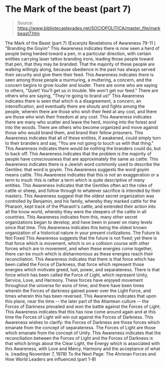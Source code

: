 # The Mark of the beast (part 7)

> Source: https://www.bibliotecapleyades.net/SOCIOPOLITICA/master_file/markbeast7.htm

The
Mark of the Beast (part 7)
(Excerpts Revelations of Awareness 79-11 )
"Branding the Goyim"
This Awareness indicates there is now seen a herd of people being herded toward a pen, in a particular direction, with certain entities carrying laser tattoo branding irons, leading those people toward that pen, that they may be branded. That the majority of these people are walking willingly along, because obedience in the past has always served their security and give them their feed.
This Awareness indicates
there is seen among those people a murmuring, a muttering, a concern, and
the concern begins to grow louder and louder. There are some who are saying
to others, "Quiet! You'll get us in trouble. We won't get our feed."
There are others who are saying, "They're going to brand us!" This Awareness indicates there is seen that which
is a disagreement, a concern, an intensification, and eventually there are
shouts and fights among the people, wherein there are those who wish their
feed at any cost, and there are those who wish their freedom at any cost.
This Awareness indicates there are
many who scatter and leave the herd, moving into the forest and into the woods.
There are others who become organized and move against those who would brand
them, and brand their fellow prisoners. This Awareness indicates that all
of these entities, if awakened, could simply turn to their branders and say,
"You are not going to touch us with that thing." This Awareness
indicates there would be nothing the branders could do, but to back off.
This Awareness indicates that the
problem is the majority of people have consciousness that are approximately
the same as cattle. This Awareness indicates there is a Jewish word commonly
used to describe the Gentiles: that word is goyim. This Awareness suggests
the word goyim means cattle. This Awareness indicates that this is not an
exaggeration or a term to insult: this is rather a term which is quite descriptive
of many entities. This Awareness indicates that the Gentiles often act the
roles of cattle or sheep, and follow through to whatever sacrifice is intended
by their masters.
This Awareness suggest that the oldest
secret organization was controlled by Benjamin, and his family, whereby they
marked cattle for the Pharaoh, kept track of the Pharaoh's cattle, and extended
their action into all the know world, whereby they were the sleepers of the
cattle in all countries.
This Awareness indicates from this,
many other secret organizations began to develop, and have been in power on
many levels since that time. This Awareness indicates this being the oldest
known organization of a historical nature in your present civilizations.
The Future Is
Not Fixed
This Awareness suggests that the
future is not fixed; yet there is that force which is movement, which is on
a collision course with other forces which are in movement, and when these
energies come together, there can be much which is disharmonious as these
energies reach their reconciliation.
This Awareness indicates that there
is that force which has been called the Force of Darkness, that force which
represent those energies which motivate greed, lust, power, and separateness.
There is that force which has been
called the Force of Light, which represent Unity, Service, Love, and Harmony.
These forces have enjoyed movement throughout the universe for eons of time;
and there have been times wherein the Forces of darkness gained power over
the Light Force, and times wherein this has been reversed.
This Awareness indicates that upon
this plane, near the time -- the later part of the Atlantean culture -- the
Forces
of Darkness prevailed and won the battle against the Forces of Light. This
Awareness indicates that this has now come around again and at this time the
Forces of Light will win out against the Forces of Darkness.
This Awareness wishes to clarify:
the Forces of Darkness are those forces which emanate from the concept of
separateness. The Forces of Light are those which emanate from the concept
of Unity. This Awareness indicates that the reconciliation between the Forces
of Light and the Forces of Darkness is that which brings about the Clear Light,
the Energy which is associated with this Awareness, with Love and Mercy, Harmony
and the acceptance of what is.
(reading
November 7, 1978)
To the Next Page: The Ahriman Forces and How World Leaders are influenced (part 1-8)
